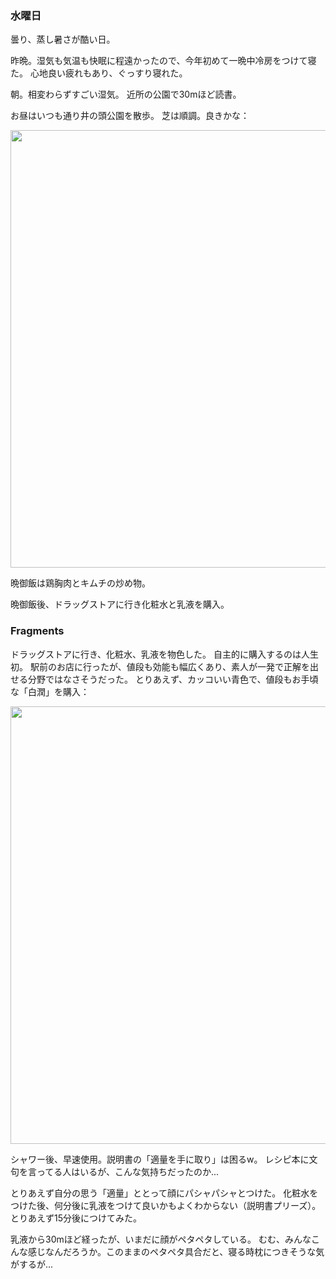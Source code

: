 ### 水曜日

曇り、蒸し暑さが酷い日。

昨晩。湿気も気温も快眠に程遠かったので、今年初めて一晩中冷房をつけて寝た。
心地良い疲れもあり、ぐっすり寝れた。

朝。相変わらずすごい湿気。
近所の公園で30mほど読書。

お昼はいつも通り井の頭公園を散歩。
芝は順調。良きかな：

<img src="https://i.imgur.com/t0BcOnR.jpg" width="700">

晩御飯は鶏胸肉とキムチの炒め物。

晩御飯後、ドラッグストアに行き化粧水と乳液を購入。

### Fragments

ドラッグストアに行き、化粧水、乳液を物色した。
自主的に購入するのは人生初。
駅前のお店に行ったが、値段も効能も幅広くあり、素人が一発で正解を出せる分野ではなさそうだった。
とりあえず、カッコいい青色で、値段もお手頃な「白潤」を購入：

<img src="https://i.imgur.com/CNLHrGU.jpg" width="700">

シャワー後、早速使用。説明書の「適量を手に取り」は困るw。
レシピ本に文句を言ってる人はいるが、こんな気持ちだったのか...

とりあえず自分の思う「適量」ととって顔にパシャパシャとつけた。
化粧水をつけた後、何分後に乳液をつけて良いかもよくわからない（説明書プリーズ）。
とりあえず15分後につけてみた。

乳液から30mほど経ったが、いまだに顔がペタペタしている。
むむ、みんなこんな感じなんだろうか。このままのペタペタ具合だと、寝る時枕につきそうな気がするが...